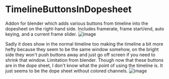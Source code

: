 # TimelineButtonsInDopesheet
Addon for blender which adds various buttons from timeline into the dopesheet on the right-hand side.
Includes framerate, frame start/end, auto keying, and a current frame slider.
![image](https://github.com/user-attachments/assets/88c1e478-8c8e-4696-baa8-ae6085abe0bf)


Sadly it does show in the normal timeline too making the timeline a bit more hefty because they seem to be the same window somehow, on the bright side they won't push buttons away and just go off screen if you need to shrink that window.
Limitation from blender. Though now that these buttons are in the dope sheet, I don't know what the point of using the timeline is. It just seems to be the dope sheet without colored channels.
![image](https://github.com/user-attachments/assets/4d163ccf-44e4-4bfe-afc1-57991392d6be)
